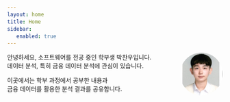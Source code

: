 ```yaml
---
layout: home
title: Home
sidebar:
   enabled: true
---
```

<div style="float: right; width: 100px; height: 100px; overflow: hidden; border-radius: 50%; margin: 0 0 1rem 1rem;">
  <img src="/assets/images/me.jpg"
       alt="프로필"
       style="width: 100%; height: 100%; object-fit: cover;" />
</div>

안녕하세요, 소프트웨어를 전공 중인 학부생 박찬우입니다.  
데이터 분석, 특히 금융 데이터 분석에 관심이 있습니다.

이곳에서는 학부 과정에서 공부한 내용과  
금융 데이터를 활용한 분석 결과를 공유합니다.
